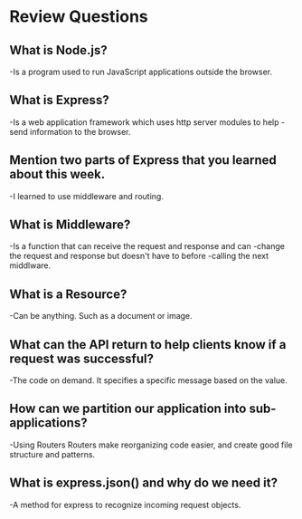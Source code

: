 # Review Questions

## What is Node.js?

-Is a program used to run JavaScript applications outside the browser.

## What is Express?

-Is a web application framework which uses http server modules to help 
-send information to the browser.

## Mention two parts of Express that you learned about this week.
-I learned to use middleware and routing.

## What is Middleware?
-Is a function that can receive the request and response and can
-change the request and response but doesn't have to before
-calling the next middlware.

## What is a Resource?
-Can be anything. Such as a document or image.

## What can the API return to help clients know if a request was successful?
-The code on demand. It specifies a specific message based on the value.

## How can we partition our application into sub-applications?
-Using Routers Routers make reorganizing code easier,
and create good file structure and patterns.

## What is express.json() and why do we need it?
-A method for express to recognize incoming request objects.